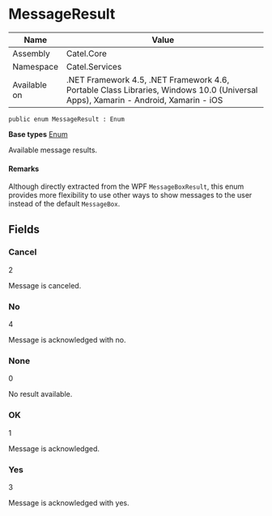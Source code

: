 

# MessageResult

Name|Value
---|---
Assembly|Catel.Core
Namespace|Catel.Services
Available on|.NET Framework 4.5, .NET Framework 4.6, Portable Class Libraries, Windows 10.0 (Universal Apps), Xamarin - Android, Xamarin - iOS

```
public enum MessageResult : Enum
```

**Base types**
[Enum]()


Available message results.

#### Remarks

Although directly extracted from the WPF ```MessageBoxResult```, this enum provides more flexibility to use
    other ways to show messages to the user instead of the default ```MessageBox```.



## Fields

### Cancel
2

Message is canceled.



### No
4

Message is acknowledged with no.



### None
0

No result available.



### OK
1

Message is acknowledged.



### Yes
3

Message is acknowledged with yes.



